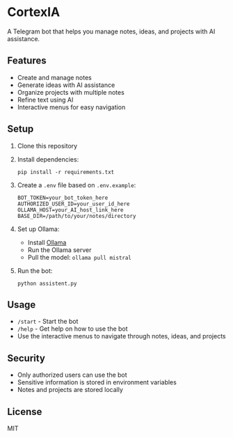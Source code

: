 # CortexIA

A Telegram bot that helps you manage notes, ideas, and projects with AI assistance.

## Features

- Create and manage notes
- Generate ideas with AI assistance
- Organize projects with multiple notes
- Refine text using AI
- Interactive menus for easy navigation

## Setup

1. Clone this repository
2. Install dependencies:
   ```
   pip install -r requirements.txt
   ```
3. Create a `.env` file based on `.env.example`:
   ```
   BOT_TOKEN=your_bot_token_here
   AUTHORIZED_USER_ID=your_user_id_here
   OLLAMA_HOST=your_AI_host_link_here
   BASE_DIR=/path/to/your/notes/directory
   ```
4. Set up Ollama:
   - Install [Ollama](https://ollama.ai/)
   - Run the Ollama server
   - Pull the model: `ollama pull mistral`

5. Run the bot:
   ```
   python assistent.py
   ```

## Usage

- `/start` - Start the bot
- `/help` - Get help on how to use the bot
- Use the interactive menus to navigate through notes, ideas, and projects

## Security

- Only authorized users can use the bot
- Sensitive information is stored in environment variables
- Notes and projects are stored locally

## License

MIT 
